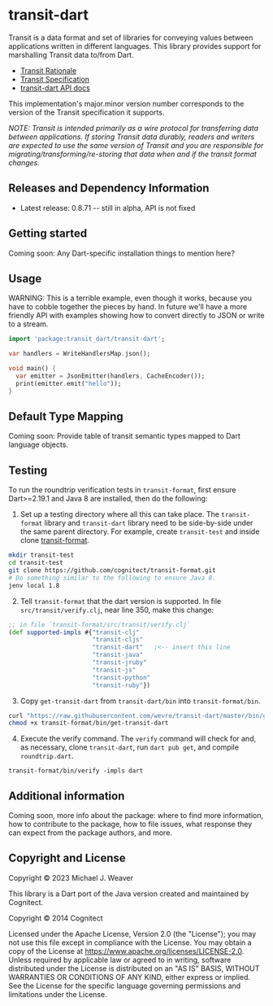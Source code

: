 <!--
This README describes the package. If you publish this package to pub.dev,
this README's contents appear on the landing page for your package.

For information about how to write a good package README, see the guide for
[writing package pages](https://dart.dev/guides/libraries/writing-package-pages).

For general information about developing packages, see the Dart guide for
[creating packages](https://dart.dev/guides/libraries/create-library-packages)
and the Flutter guide for
[developing packages and plugins](https://flutter.dev/developing-packages).
-->
# transit-dart

Transit is a data format and set of libraries for conveying values between
applications written in different languages. This library provides support for
marshalling Transit data to/from Dart.

* [Transit Rationale](https://blog.cognitect.com/blog/2014/7/22/transit)
* [Transit Specification](https://github.com/cognitect/transit-format)
* [transit-dart API docs](https://pub.dev/documentation/transit_dart/latest/)

This implementation's major.minor version number corresponds to the version of
the Transit specification it supports.

_NOTE: Transit is intended primarily as a wire protocol for transferring data
between applications. If storing Transit data durably, readers and writers are
expected to use the same version of Transit and you are responsible for
migrating/transforming/re-storing that data when and if the transit format
changes._

## Releases and Dependency Information

* Latest release: 0.8.71 -- still in alpha, API is not fixed

## Getting started

Coming soon: Any Dart-specific installation things to mention here?

## Usage

WARNING: This is a terrible example, even though it works, because you have to
cobble together the pieces by hand. In future we'll have a more friendly API
with examples showing how to convert directly to JSON or write to a stream.

```dart
import 'package:transit_dart/transit-dart';

var handlers = WriteHandlersMap.json();

void main() {
  var emitter = JsonEmitter(handlers, CacheEncoder());
  print(emitter.emit("hello"));
}
```

## Default Type Mapping

Coming soon: Provide table of transit semantic types mapped to Dart language
objects.

## Testing

To run the roundtrip verification tests in `transit-format`, first ensure
Dart>=2.19.1 and Java 8 are installed, then do the following:

1. Set up a testing directory where all this can take place. The
   `transit-format` library and `transit-dart` library need to be side-by-side
   under the same parent directory. For example, create `transit-test` and
   inside clone [transit-format](https://github.com/cognitect/transit-format).

```sh
mkdir transit-test
cd transit-test
git clone https://github.com/cognitect/transit-format.git
# Do something similar to the following to ensure Java 8.
jenv local 1.8
```

2. Tell `transit-format` that the dart version is supported. In file
   `src/transit/verify.clj`, near line 350, make this change:

```clj
;; in file `transit-format/src/transit/verify.clj`
(def supported-impls #{"transit-clj"
                       "transit-cljs"
                       "transit-dart"   ;<-- insert this line
                       "transit-java"
                       "transit-jruby"
                       "transit-js"
                       "transit-python"
                       "transit-ruby"})
```

3. Copy `get-transit-dart` from `transit-dart/bin` into `transit-format/bin`.

```sh
curl "https://raw.githubusercontent.com/wevre/transit-dart/master/bin/get-transit-dart" > transit-format/bin/get-transit-dart
chmod +x transit-format/bin/get-transit-dart
```

4. Execute the verify command. The `verify` command will check for and, as
   necessary, clone `transit-dart`, run `dart pub get`, and compile
   `roundtrip.dart`.

```
transit-format/bin/verify -impls dart
```

## Additional information

Coming soon, more info about the package: where to find more information, how to
contribute to the package, how to file issues, what response they can expect
from the package authors, and more.

## Copyright and License

Copyright © 2023 Michael J. Weaver

This library is a Dart port of the Java version created and maintained by
Cognitect.

Copyright © 2014 Cognitect

Licensed under the Apache License, Version 2.0 (the "License"); you may not use
this file except in compliance with the License. You may obtain a copy of the
License at https://www.apache.org/licenses/LICENSE-2.0. Unless required by
applicable law or agreed to in writing, software distributed under the License
is distributed on an "AS IS" BASIS, WITHOUT WARRANTIES OR CONDITIONS OF ANY
KIND, either express or implied. See the License for the specific language
governing permissions and limitations under the License.
